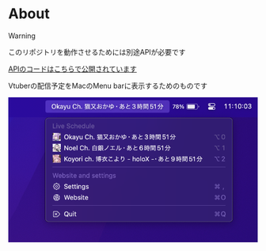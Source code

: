 # About

> [!WARNING]
> このリポジトリを動作させるためには別途APIが必要です
> 
> [APIのコードはこちらで公開されています](https://github.com/applemango/vdule)

Vtuberの配信予定をMacのMenu barに表示するためのものです

![スクショ](/assets/screenshot.png)
